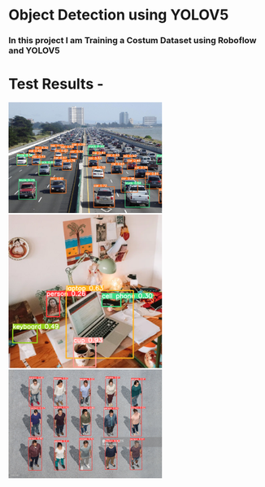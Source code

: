 
<h1> Object Detection using YOLOV5 </h1>
<h3> In this project I am Training a Costum Dataset using Roboflow and YOLOV5 </h3>

<h1>Test Results -</h1>
<img src="https://github.com/jhashivam0022/object-detection/blob/0631440727dbc8fc190d0ee25e8d9a52eb482072/runs/detect/exp7/traffic3.jpg" width="60%" height="20%" >      
<img src="https://github.com/jhashivam0022/object-detection/blob/0631440727dbc8fc190d0ee25e8d9a52eb482072/runs/detect/exp10/table2.webp" width="60%" height="8%" >      

<img src="https://github.com/jhashivam0022/object-detection/blob/0631440727dbc8fc190d0ee25e8d9a52eb482072/runs/detect/exp8/people1.jpg" width="60%" height="8%" >      
